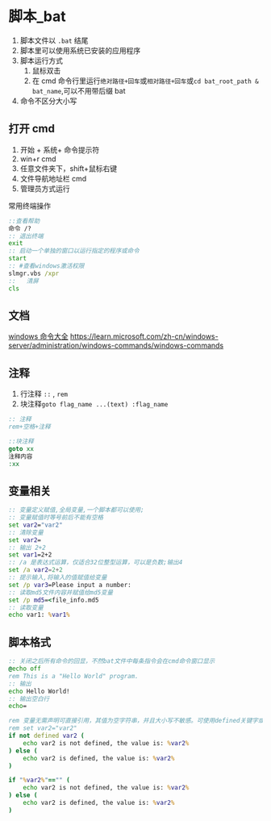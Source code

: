 # 脚本\_bat

1. 脚本文件以 `.bat` 结尾
2. 脚本里可以使用系统已安装的应用程序
3. 脚本运行方式
   1. 鼠标双击
   2. 在 cmd 命令行里运行`绝对路径+回车`或`相对路径+回车`或`cd bat_root_path & bat_name`,可以不用带后缀 bat
4. 命令不区分大小写

## 打开 cmd

1. 开始 + 系统+ 命令提示符
2. win+r cmd
3. 任意文件夹下，shift+鼠标右键
4. 文件导航地址栏 cmd
5. 管理员方式运行

常用终端操作

```bat
::查看帮助
命令 /?
:: 退出终端
exit
:: 启动一个单独的窗口以运行指定的程序或命令
start
:: #查看windows激活权限
slmgr.vbs /xpr
::   清屏
cls
```

## 文档

[windows 命令大全]() https://learn.microsoft.com/zh-cn/windows-server/administration/windows-commands/windows-commands

## 注释

1. 行注释 `::` , `rem`
2. 块注释`goto flag_name ...(text) :flag_name`

```bat
:: 注释
rem+空格+注释

::块注释
goto xx
注释内容
:xx
```

## 变量相关

```bat
:: 变量定义赋值,全局变量,一个脚本都可以使用;
:: 变量赋值时等号前后不能有空格
set var2="var2"
:: 清除变量
set var2=
:: 输出 2+2
set var1=2+2
:: /a 是表达式运算，仅适合32位整型运算，可以是负数;输出4
set /a var2=2+2
:: 提示输入,将输入的值赋值给变量
set /p var3=Please input a number:
:: 读取md5文件内容并赋值给md5变量
set /p md5=<file_info.md5
:: 读取变量
echo var1: %var1%
```

## 脚本格式

```bat
:: 关闭之后所有命令的回显，不然bat文件中每条指令会在cmd命令窗口显示
@echo off
rem This is a "Hello World" program.
:: 输出
echo Hello World!
:: 输出空白行
echo=

rem 变量无需声明可直接引用，其值为空字符串，并且大小写不敏感。可使用defined关键字或是否为空字符串""判断变量是否为空
rem set var2="var2"
if not defined var2 (
    echo var2 is not defined, the value is: %var2%
) else (
    echo var2 is defined, the value is: %var2%
)

if "%var2%"=="" (
    echo var2 is not defined, the value is: %var2%
) else (
    echo var2 is defined, the value is: %var2%
)
```
